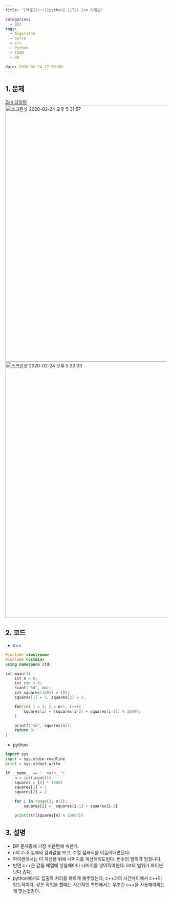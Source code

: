 ```yaml
---
title: "[백준][c++][python] 11726 2xn 타일링"

categories:
  - BOJ
tags:
  - Algorithm
  - Solve
  - C++
  - Python
  - 1DAB
  - DP

date: 2020-02-24 17:30:00
---
```


## 1. 문제
[2xn 타일링](https://www.acmicpc.net/problem/11726)  
<img width="800" alt="스크린샷 2020-02-24 오후 5 31 57" src="https://user-images.githubusercontent.com/20227720/75137799-ebd47100-572b-11ea-8d79-6bb6f87f0e2e.png">  
<img width="799" alt="스크린샷 2020-02-24 오후 5 32 03" src="https://user-images.githubusercontent.com/20227720/75137796-e9721700-572b-11ea-9028-bc826f184585.png">


## 2. 코드

- c++

```c++
#include <iostream>
#include <cstdio>
using namespace std;

int main(){
    int n = 0;
    int rtn = 0;
    scanf("%d", &n);
    int squares[1001] = {0};
    squares[1] = 1; squares[2] = 2;

    for(int i = 3; i < n+1; i++){
        squares[i] = (squares[i-2] + squares[i-1]) % 10007;
    }

    printf("%d", squares[n]);
    return 0;
}
```

- python

```python
import sys
input = sys.stdin.readline
print = sys.stdout.write

if __name__ == "__main__":
    n = int(input())
    squares = [0] * 10001
    squares[1] = 1
    squares[2] = 2

    for i in range(3, n+1):
        squares[i] =  squares[i-1] + squares[i-2]

    print(str(squares[n] % 10007))

```

## 3. 설명

- DP 문제중에 가장 쉬운편에 속한다.
- n이 2~5 일때의 결과값을 보고, 수열 점화식을 이끌어내면된다.
- 파이썬에서는 다 계산한 뒤에 나머지를 계산해줘도된다. 변수의 범위가 엄청나다.
- 반면 c++은 값을 배열에 넣을때마다 나머지를 넣어줘야한다. int의 범위가 파이썬보다 좁다.
- python에서도 입출력 처리를 빠르게 해주었는데, c++과의 시간차이에서 c++이 압도적이다. 같은 작업을 할때는 시간적인 측면에서는 무조건 c++을 사용해야하는게 맞는것같다.